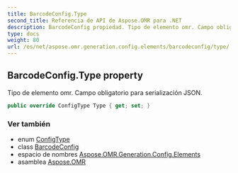 ```yaml
---
title: BarcodeConfig.Type
second_title: Referencia de API de Aspose.OMR para .NET
description: BarcodeConfig propiedad. Tipo de elemento omr. Campo obligatorio para serialización JSON.
type: docs
weight: 80
url: /es/net/aspose.omr.generation.config.elements/barcodeconfig/type/
---
```

## BarcodeConfig.Type property

Tipo de elemento omr. Campo obligatorio para serialización JSON.

```csharp
public override ConfigType Type { get; set; }
```

### Ver también

* enum [ConfigType](../../../aspose.omr.generation.config.enums/configtype/)
* class [BarcodeConfig](../)
* espacio de nombres [Aspose.OMR.Generation.Config.Elements](../../barcodeconfig/)
* asamblea [Aspose.OMR](../../../)


